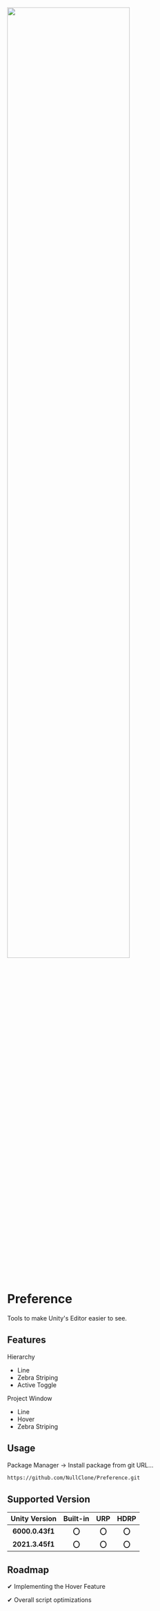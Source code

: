 <br><img src="https://github.com/user-attachments/assets/04d932d2-91ed-4b8c-ad91-93e364025cc2" width="75%" /><br>

# Preference
Tools to make Unity's Editor easier to see.

## Features
Hierarchy
 - Line
 - Zebra Striping
 - Active Toggle

Project Window
 - Line
 - Hover
 - Zebra Striping

## Usage
Package Manager -> Install package from git URL...

```bash
https://github.com/NullClone/Preference.git
```

## Supported Version

| **Unity Version** | **Built-in** | **URP** | **HDRP** |
|:-----------------:|:------------:|:-------:|:-------:|
| **6000.0.43f1** | **〇** | **〇** | **〇** |
| **2021.3.45f1** | **〇** | **〇** | **〇** |

## Roadmap
✔ Implementing the Hover Feature

✔ Overall script optimizations
